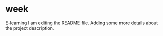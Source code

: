 # week
E-learning
I am editing the README file. Adding some more details about the project description.
